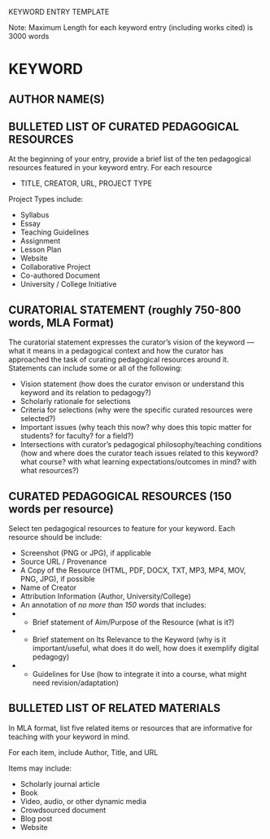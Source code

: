 KEYWORD ENTRY TEMPLATE

Note: Maximum Length for each keyword entry (including works cited) is 3000 words

# KEYWORD

## AUTHOR NAME(S)

## BULLETED LIST OF CURATED PEDAGOGICAL RESOURCES

At the beginning of your entry, provide a brief list of the ten pedagogical resources featured in your keyword entry. For each resource

* TITLE, CREATOR, URL, PROJECT TYPE

Project Types include: 
* Syllabus
* Essay
* Teaching Guidelines
* Assignment
* Lesson Plan 
* Website 
* Collaborative Project
* Co-authored Document 
* University / College Initiative 

## CURATORIAL STATEMENT (roughly 750-800 words, MLA Format)

The curatorial statement expresses the curator’s vision of the keyword — what it means in a pedagogical context and how the curator has approached the task of curating pedagogical resources around it. Statements can include some or all of the following: 

* Vision statement (how does the curator envison or understand this keyword and its relation to pedagogy?)
* Scholarly rationale for selections 
* Criteria for selections (why were the specific curated resources were selected?) 
* Important issues (why teach this now? why does this topic matter for students? for faculty? for a field?) 
* Intersections with curator’s pedagogical philosophy/teaching conditions (how and where does the curator teach issues related to this keyword? what course? with what learning expectations/outcomes in mind? with what resources?) 

## CURATED PEDAGOGICAL RESOURCES (150 words per resource)

Select ten pedagogical resources to feature for your keyword. Each resource should be include: 

* Screenshot (PNG or JPG), if applicable 
* Source URL / Provenance
* A Copy of the Resource (HTML, PDF, DOCX, TXT, MP3, MP4, MOV, PNG, JPG), if possible 
* Name of Creator
* Attribution Information (Author, University/College) 
* An annotation of _no more than 150 words_ that includes:
* * Brief statement of Aim/Purpose of the Resource (what is it?) 
* * Brief statement on Its Relevance to the Keyword (why is it important/useful, what does it do well, how does it exemplify digital pedagogy) 
* * Guidelines for Use (how to integrate it into a course, what might need revision/adaptation)

## BULLETED LIST OF RELATED MATERIALS

In MLA format, list five related items or resources that are informative for teaching with your keyword in mind.

For each item, include Author, Title, and URL

Items may include: 
* Scholarly journal article
* Book 
* Video, audio, or other dynamic media
* Crowdsourced document 
* Blog post 
* Website

